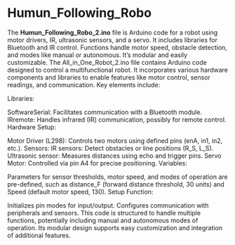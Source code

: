 # Humun_Following_Robo
The **Humun_Following_Robo_2.ino** file is Arduino code for a robot using motor drivers, IR, ultrasonic sensors, and a servo. It includes libraries for Bluetooth and IR control. Functions handle motor speed, obstacle detection, and modes like manual or autonomous. It’s modular and easily customizable.
The All_in_One_Robot_2.ino file contains Arduino code designed to control a multifunctional robot. It incorporates various hardware components and libraries to enable features like motor control, sensor readings, and communication. Key elements include:

Libraries:

SoftwareSerial: Facilitates communication with a Bluetooth module.
IRremote: Handles infrared (IR) communication, possibly for remote control.
Hardware Setup:

Motor Driver (L298): Controls two motors using defined pins (enA, in1, in2, etc.).
Sensors:
IR sensors: Detect obstacles or line positions (R_S, L_S).
Ultrasonic sensor: Measures distances using echo and trigger pins.
Servo Motor: Controlled via pin A4 for precise positioning.
Variables:

Parameters for sensor thresholds, motor speed, and modes of operation are pre-defined, such as distance_F (forward distance threshold, 30 units) and Speed (default motor speed, 130).
Setup Function:

Initializes pin modes for input/output.
Configures communication with peripherals and sensors.
This code is structured to handle multiple functions, potentially including manual and autonomous modes of operation. Its modular design supports easy customization and integration of additional features.
